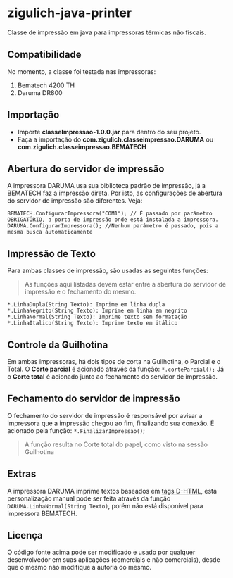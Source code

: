 # zigulich-java-printer
Classe de impressão em java para impressoras térmicas não fiscais.

## Compatibilidade
No momento, a classe foi testada nas impressoras:
1. Bematech 4200 TH
2. Daruma DR800

## Importação
- Importe **classeImpressao-1.0.0.jar** para dentro do seu projeto.
- Faça a importação do **com.zigulich.classeimpressao.DARUMA** ou  **com.zigulich.classeimpressao.BEMATECH**

## Abertura do servidor de impressão
A impressora DARUMA usa sua biblioteca padrão de impressão, já a BEMATECH faz a impressão direta. Por isto, as configurações de abertura do servidor de impressão são diferentes. Veja:

`BEMATECH.ConfigurarImpressora("COM1"); // É passado por parâmetro OBRIGATÓRIO, a porta de impressão onde está instalada a impressora. `
`DARUMA.ConfigurarImpressora(); //Nenhum parâmetro é passado, pois a mesma busca automaticamente`

## Impressão de Texto
Para ambas classes de impressão, são usadas as seguintes funções:
> As funções aqui listadas devem estar entre a abertura do servidor de impressão e o fechamento do mesmo.
>
`*.LinhaDupla(String Texto): Imprime em linha dupla`
`*.LinhaNegrito(String Texto): Imprime em linha em negrito`
`*.LinhaNormal(String Texto): Imprime texto sem formatação`
`*.LinhaItalico(String Texto): Imprime texto em itálico`

## Controle da Guilhotina
Em ambas impressoras, há dois tipos de corta na Guilhotina, o Parcial e o Total.
O **Corte parcial** é acionado através da função:
`*.corteParcial();`
Já o **Corte total** é acionado junto ao fechamento do servidor de impressão.

## Fechamento do servidor de impressão
O fechamento do servidor de impressão é responsável por avisar a impressora que a impressão chegou ao fim, finalizando sua conexão.
É acionado pela função:
`*.FinalizarImpressao()`;
> A função resulta no Corte total do papel, como visto na sessão Guilhotina

## Extras
A impressora DARUMA imprime textos baseados em [tags D-HTML](http://www.desenvolvedoresdaruma.com.br/help/DFW/DUAL/Tags_DHTML.htm), esta personalização manual pode ser feita através da função `DARUMA.LinhaNormal(String Texto)`, porém não está disponível para impressora BEMATECH.

## Licença
O código fonte acima pode ser modificado e usado por qualquer desenvolvedor em suas aplicações (comerciais e não comerciais), desde que o mesmo não modifique a autoria do mesmo.